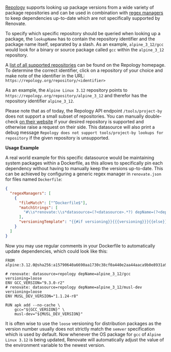 [Repology](https://repology.org/) supports looking up package versions from a wide variety of package repositories and can be used in combination with [regex managers](https://docs.renovatebot.com/modules/manager/regex/) to keep dependencies up-to-date which are not specifically supported by Renovate.

To specify which specific repository should be queried when looking up a package, the `lookupName` has to contain the repository identifier and the package name itself, separated by a slash. As an example, `alpine_3_12/gcc` would look for a binary or source package called `gcc` within the `alpine_3_12` repository.

A [list of all supported repositories](https://repology.org/repositories/statistics) can be found on the Repology homepage. To determine the correct identifier, click on a repository of your choice and make note of the identifier in the URL: `https://repology.org/repository/<identifier>`

As an example, the `Alpine Linux 3.12` repository points to `https://repology.org/repository/alpine_3_12` and therefor has the repository identifier `alpine_3_12`.

Please note that as of today, the Repology API endpoint `/tools/project-by` does not support a small subset of repositories. You can manually double-check [on their website](https://repology.org/tools/project-by) if your desired repository is supported and otherwise raise a request on their side. This datasource will also print a debug message `Repology does not support tools/project-by lookups for repository` if the given repository is unsupported.

**Usage Example**

A real world example for this specific datasource would be maintaining system packages within a Dockerfile, as this allows to specifically pin each dependency without having to manually keep the versions up-to-date. This can be achieved by configuring a generic regex manager in `renovate.json` for files named `Dockerfile`:

```json
{
  "regexManagers": [
    {
      "fileMatch": ["^Dockerfile$"],
      "matchStrings": [
        "#\\s*renovate:\\s*datasource=(?<datasource>.*?) depName=(?<depName>.*?)( versioning=(?<versioning>.*?))?\\sENV .*?_VERSION=(?<currentValue>.*)\\s"
      ],
      "versioningTemplate": "{{#if versioning}}{{{versioning}}}{{else}}semver{{/if}}"
    }
  ]
}
```

Now you may use regular comments in your Dockerfile to automatically update dependencies, which could look like this:

```docker
FROM alpine:3.12.0@sha256:a15790640a6690aa1730c38cf0a440e2aa44aaca9b0e8931a9f2b0d7cc90fd65

# renovate: datasource=repology depName=alpine_3_12/gcc versioning=loose
ENV GCC_VERSION="9.3.0-r2"
# renovate: datasource=repology depName=alpine_3_12/musl-dev versioning=loose
ENV MUSL_DEV_VERSION="1.1.24-r8"

RUN apk add --no-cache \
    gcc="${GCC_VERSION}" \
    musl-dev="${MUSL_DEV_VERSION}"
```

It is often wise to use the `loose` versioning for distribution packages as the version number usually does not strictly match the `semver` specification which is used by default. Now whenever the OS package for `gcc` of `Alpine Linux 3.12` is being updated, Renovate will automatically adjust the value of the environment variable to the newest version.

